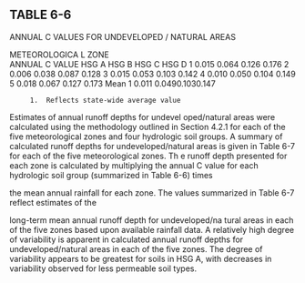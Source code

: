 ## TABLE  6-6 
 
ANNUAL  C  VALUES  FOR 
UNDEVELOPED / NATURAL  AREAS 
 
METEOROLOGICA
L 
ZONE  
ANNUAL  C  VALUE 
HSG A 
HSG B 
HSG C 
HSG D 
1 0.015 0.064 0.126 0.176 
2 0.006 0.038 0.087 0.128 
3 0.015 0.053 0.103 0.142 
4 0.010 0.050 0.104 0.149 
5 0.018 0.067 0.127 0.173 
Mean
1
 0.011 0.0490.1030.147 
 
 
         1.  Reflects state-wide average value 
 
 

 

 

Estimates of annual runoff depths for undevel
oped/natural areas were calculated using the 
methodology outlined in Section 4.2.1 for each of the 
five meteorological zones and four hydrologic 
soil groups.  A summary of calculated runoff depths 
for undeveloped/natural areas is given in Table 
6-7 for each of the five meteorological zones.  Th
e runoff depth presented for each zone is calculated 
by multiplying the annual C value for each hydrologic soil group (summarized in Table 6-6) times 

the mean annual rainfall for each zone.  The values summarized in Table 6-7 reflect estimates of the 

long-term mean annual runoff depth for undeveloped/na
tural areas in each of the five zones based 
upon available rainfall data.  A relatively high degree 
of variability is apparent in calculated annual 
runoff depths for undeveloped/natural areas in each 
of the five zones.  The degree of variability 
appears to be greatest for soils in HSG A, with 
decreases in variability observed for less permeable 
soil types.
